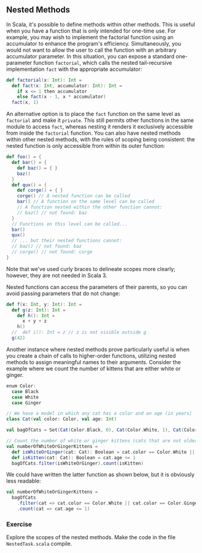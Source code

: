 ## Nested Methods 

In Scala, it's possible to define methods within other methods. 
This is useful when you have a function that is only intended for one-time use. 
For example, you may wish to implement the factorial function using an accumulator to enhance the program's efficiency.
Simultaneously, you would not want to allow the user to call the function with an arbitrary accumulator parameter. 
In this situation, you can expose a standard one-parameter function `factorial`, which calls the nested tail-recursive implementation 
`fact` with the appropriate accumulator: 

```scala 3
def factorial(x: Int): Int =
  def fact(x: Int, accumulator: Int): Int =
    if x <= 1 then accumulator
    else fact(x - 1, x * accumulator)
  fact(x, 1)
```

An alternative option is to place the `fact` function on the same level as `factorial` and make it `private`. 
This still permits other functions in the same module to access `fact`, whereas nesting it renders it exclusively accessible 
from inside the `factorial` function. 
You can also have nested methods within other nested methods, with the rules of scoping being consistent: the nested function is 
only accessible from within its outer function: 

```scala 3
def foo() = {
  def bar() = {
    def baz() = { }
    baz()
  }
  def qux() = {
    def corge() = { }
    corge() // A nested function can be called
    bar() // A function on the same level can be called
    // A function nested within the other function cannot: 
    // baz() // not found: baz
  }
  // Functions on this level can be called...
  bar()
  qux()
  // ... but their nested functions cannot: 
  // baz() // not found: baz
  // corge() // not found: corge
}
```

Note that we've used curly braces to delineate scopes more clearly; however, they are not needed in Scala 3. 

Nested functions can access the parameters of their parents, so you can avoid passing parameters that do not change: 

```scala 3
def f(x: Int, y: Int): Int =
  def g(z: Int): Int =
    def h(): Int =
      x + y + z
    h()
  //  def i(): Int = z // z is not visible outside g
  g(42)
```

Another instance where nested methods prove particularly useful is when you create a chain of calls to higher-order 
functions, utilizing nested methods to assign meaningful names to their arguments. 
Consider the example where we count the number of kittens that are either white or ginger. 

```scala 3
enum Color:
  case Black
  case White
  case Ginger

// We have a model in which any cat has a color and an age (in years)
class Cat(val color: Color, val age: Int)

val bagOfCats = Set(Cat(Color.Black, 0), Cat(Color.White, 1), Cat(Color.Ginger, 3))

// Count the number of white or ginger kittens (cats that are not older than 1 year) 
val numberOfWhiteOrGingerKittens =
  def isWhiteOrGinger(cat: Cat): Boolean = cat.color == Color.White || cat.color == Color.Ginger
  def isKitten(cat: Cat): Boolean = cat.age <= 1
  bagOfCats.filter(isWhiteOrGinger).count(isKitten)
```

We could have written the latter function as shown below, but it is obviously less readable: 

```scala 3
val numberOfWhiteOrGingerKittens =
  bagOfCats
    .filter(cat => cat.color == Color.White || cat.color == Color.Ginger)
    .count(cat => cat.age <= 1)
```

### Exercise 

Explore the scopes of the nested methods. Make the code in the file `NestedTask.scala` compile.
